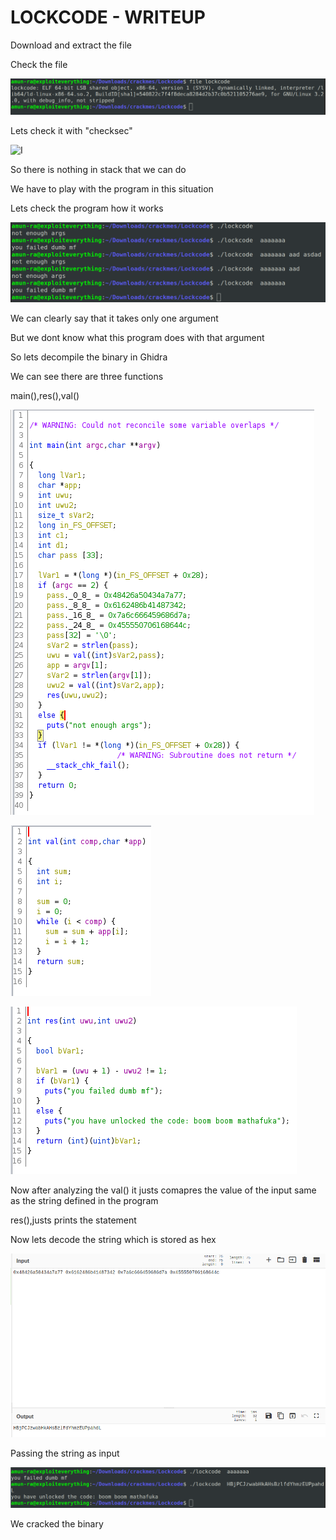 # LOCKCODE - WRITEUP

Download and extract the file

Check the file

![I](pics/1.png)

Lets check it with "checksec"

![I](pics/2,png)

So there is nothing in stack that we can do

We have to play with the program in this situation

Lets check the program how it works

![I](pics/3.png)

We can clearly say that it takes only one argument

But we dont know what this program does with that argument

So lets decompile the binary in Ghidra

We can see there are three functions

main(),res(),val()

![I](pics/4.png)

![I](pics/5.png)

![I](pics/6.png)

Now after analyzing the val() it justs comapres the value of the input same as the string defined in the program

res(),justs prints the statement

Now lets decode the string which is stored as hex

![I](pics/7.png)

Passing the string as input

![I](pics/8.png)

We cracked the binary


